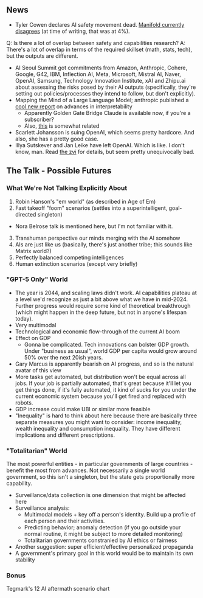 ## News

- Tyler Cowen declares AI safety movement dead. [Manifold currently disagrees](https://manifold.markets/ZviMowshowitz/will-may-2024-be-remembered-as-the) (at time of writing, that was at 4%).

Q: Is there a lot of overlap between safety and capabilities research?
A: There's a lot of overlap in terms of the required skillset (math, stats, tech), but the outputs are different.

- AI Seoul Summit got commitments from Amazon, Anthropic, Cohere, Google, G42, IBM, Inflection AI, Meta, Microsoft, Mistral AI, Naver, OpenAI, Samsung, Technology Innovation Institute, xAI and Zhipu.ai about assessing the risks posed by their AI outputs (specifically, they're setting out policies/processes they intend to follow, but don't explicitly).
- Mapping the Mind of a Large Language Model; anthropic published a [cool new report](https://www.anthropic.com/news/mapping-mind-language-model) on advances in interpretability
  - Apparently Golden Gate Bridge Claude is available now, if you're a subscriber?
  - Also, [this](https://transformer-circuits.pub/2024/scaling-monosemanticity/) is somewhat related
- Scarlett Johansson is suing OpenAI, which seems pretty hardcore. And also, she has a pretty good case.
- Illya Sutskever and Jan Leike have left OpenAI. Which is like. I don't know, man. Read [the zvi](https://thezvi.wordpress.com/2024/05/20/openai-exodus/) for details, but seem pretty unequivocally bad.

## The Talk - Possible Futures

### What We're Not Talking Explicitly About

1. Robin Hanson's "em world" (as described in Age of Em)
2. Fast takeoff "foom" scenarios (settles into a superintelligent, goal-directed singleton)
  - Nora Belrose talk is mentioned here, but I'm not familiar with it.
3. Transhuman perspective our minds merging with the AI somehow
4. AIs are just like us (basically, there's just another tribe; this sounds like Matrix world?)
5. Perfectly balanced competing intelligences
6. Human extinction scenarios (except very briefly)

### "GPT-5 Only" World

- The year is 2044, and scaling laws didn't work. AI capabilities plateau at a level we'd recognize as just a bit above what we have in mid-2024. Further progress would require some kind of theoretical breakthrough (which might happen in the deep future, but not in anyone's lifespan today).
- Very multimodal
- Technological and economic flow-through of the current AI boom
- Effect on GDP
  - Gonna be complicated. Tech innovations can bolster GDP growth. Under "business as usual", world GDP per capita would grow around 50% over the next 20ish years.
- Gary Marcus is apparently bearish on AI progress, and so is the natural avatar of this view
- More tasks get automated, but distribution won't be equal across all jobs. If your job is partially automated, that's great because it'll let you get things done, if it's fully automated, it kind of sucks for you under the current economic system because you'll get fired and replaced with robots.
- GDP increase could make UBI or similar more feasible
- "Inequality" is hard to think about here because there are basically three separate measures you might want to consider: income inequality, wealth inequality and consumption inequality. They have different implications and different prescriptions.

### "Totalitarian" World

The most powerful entities - in particular governments of large countries - benefit the most from advances. Not necessarily a single world government, so this isn't a singleton, but the state gets proportionally more capability.
- Surveillance/data collection is one dimension that might be affected here
- Surveillance analysis:
  - Multimodal models + key off a person's identity. Build up a profile of each person and their activities.
  - Predicting behavior; anomaly detection (if you go outside your normal routine, it might be subject to more detailed monitoring)
  - Totalitarian governments constranied by AI ethics or fairness
- Another suggestion: super efficient/effective personalized propaganda
- A government's primary goal in this world would be to maintain its own stability 

### Bonus

Tegmark's 12 AI aftermath scenario chart
